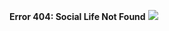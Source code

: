 <b>Error 404: Social Life Not Found</b>
<a href="https://github.com/pm-brandy-pics/pm-brandy-pics/blob/main/kana.jpg"><img src="https://th.bing.com/th/id/OIP.D5Tc8ER0cxXZf33jeHDjogHaGU?pid=ImgDet&w=133&h=116.78048780487805&c=7&dpr=1.6"></a>
